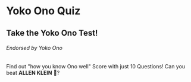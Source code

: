 # Yoko Ono Quiz
## Take the Yoko Ono Test!
###### Endorsed by Yoko Ono

Find out "how you know Ono well" Score with just 10 Questions! 
Can you beat **ALLEN KLEIN** :thinking:?
